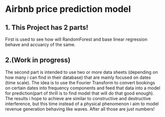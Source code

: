 # Airbnb price prediction model 

## 1. This Project has 2 parts!
   First is used to see how will RandomForest and base linear regression behave and accuarcy of the same.

## 2.(Work in progress)
   The second part is intended to use two or more data sheets (depending on how many i can find in their database) that are mainly focused on dates (time scale).
   The idea is to use the Fourier Transform to convert bookings on certain dates into frequency components and feed that data into a model for prediction(part of thrill is to find model that will do that good enough).
   The results i hope to achieve are similar to constructive and destructive interference, but this time instead of a physical phenomenon i aim to model revenue generation behaving like waves. After all those are just numbers!

